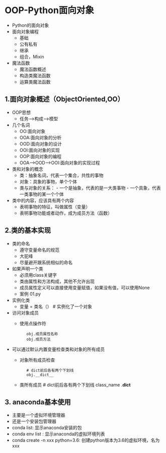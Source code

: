 # OOP-Python面向对象
- Python的面向对象
- 面向对象编程
    - 基础
    - 公有私有
    - 继承
    - 组合，Mixin
- 魔法函数
    - 魔法函数概述
    - 构造类魔法函数
    - 运算类魔法函数
    
## 1.面向对象概述（ObjectOriented,OO）
- OOP思想
    - 任务-->构成-->模型
- 几个名词
    - OO:面向对象
    - OOA:面向对象的分析
    - OOD:面向对象的设计 
    - OOI:面向对象的实现
    - OOP:面向对象的编程
    - OOA-->OOD-->OOI:面向对象的实现过程
- 类和对象的概念
    - 类：抽象名词，代表一个集合，共性的事物 
    - 对象：具象的事物，单个个体
    - 类与对象的关系：
          - 一个是抽象，代表的是一大类事物
          - 一个具象，代表一类事物的某一个个体
- 类中的内容，应该具有两个内容
    - 表明事物的特征，叫做属性（变量）
    - 表明事物功能或者动作，成为成员方法（函数）

## 2.类的基本实现
- 类的命名
    - 遵守变量命名的规范
    - 大驼峰
    - 尽量避开跟系统相似的命名
- 如果声明一个类
    - 必须用class关键字
    - 类由属性和方法构成，其他不允许出现
    - 成员属性定义可以直接使用变量赋值，如果没有值，可以使用None
    - 案例 01.py
- 实例化类
    - 变量 = 类名（）  # 实例化了一个对象
- 访问对象成员
    - 使用点操作符
          
             obj.成员属性名称
             obj.成员方法
- 可以通过默认内置变量检查类和对象的所有成员
    - 对象所有成员检查
    
             # dict前后各有两个下划线
             obj.__dict__
    - 类所有成员
             # dict前后各有两个下划线
             class_name .__dict__                      
## 3. anaconda基本使用
- 主要是一个虚拟环境管理器
- 还是一个安装包管理器
- conda list: 显示anaconda安装的包
- conda env list : 显示anaconda的虚拟环境列表
- conda create -n xxx python=3.6: 创建python版本为3.6的虚拟环境，名为xxx